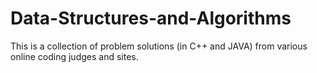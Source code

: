 # Data-Structures-and-Algorithms

This is a collection of problem solutions (in C++ and JAVA) from various online coding judges and sites.
